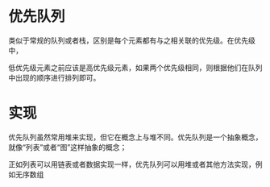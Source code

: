 # 优先队列

类似于常规的队列或者栈，区别是每个元素都有与之相关联的优先级。在优先级中，

低优先级元素之前应该是高优先级元素，如果两个优先级相同，则根据他们在队列中出现的顺序进行排列即可。

# 实现

优先队列虽然常用堆来实现，但它在概念上与堆不同。优先队列是一个抽象概念，就像“列表”或者“图”这样抽象的概念；

正如列表可以用链表或者数据实现一样，优先队列可以用堆或者其他方法实现，例如无序数组